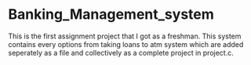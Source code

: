 # Banking_Management_system
This is the first assignment project that I got as a freshman. This system contains every options from taking loans to atm system which are added seperately as a file and collectively as a complete project in project.c.
